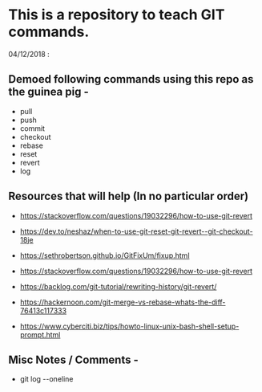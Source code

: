 # This is a repository to teach GIT commands.

04/12/2018 :

## Demoed following commands using this repo as the guinea pig -

- pull
- push
- commit
- checkout 
- rebase
- reset
- revert
- log

## Resources that will help (In no particular order)
- https://stackoverflow.com/questions/19032296/how-to-use-git-revert
- https://dev.to/neshaz/when-to-use-git-reset-git-revert--git-checkout-18je
- https://sethrobertson.github.io/GitFixUm/fixup.html
- https://stackoverflow.com/questions/19032296/how-to-use-git-revert
- https://backlog.com/git-tutorial/rewriting-history/git-revert/
- https://hackernoon.com/git-merge-vs-rebase-whats-the-diff-76413c117333

- https://www.cyberciti.biz/tips/howto-linux-unix-bash-shell-setup-prompt.html


## Misc Notes / Comments - 

- git log --oneline
